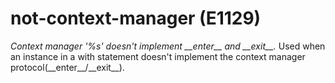 # not-context-manager (E1129)
*Context manager '%s' doesn't implement \_\_enter\_\_ and \_\_exit\_\_.*
Used when an instance in a with statement doesn't implement the context
manager protocol(\_\_enter\_\_/\_\_exit\_\_).
